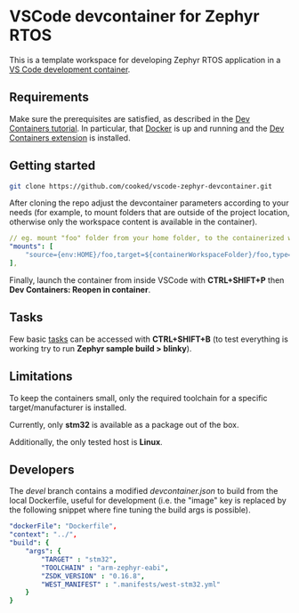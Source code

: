 # VSCode devcontainer for Zephyr RTOS

This is a template workspace for developing Zephyr RTOS application in a 
[VS Code development container](https://code.visualstudio.com/docs/devcontainers/containers). 

## Requirements

Make sure the prerequisites are satisfied, as described in the [Dev Containers tutorial](https://code.visualstudio.com/docs/devcontainers/tutorial). In particular, that [Docker](https://www.docker.com/products/docker-desktop/) is up and running and the [Dev Containers extension](https://marketplace.visualstudio.com/items?itemName=ms-vscode-remote.remote-containers) is installed. 

## Getting started

```bash
git clone https://github.com/cooked/vscode-zephyr-devcontainer.git
```

After cloning the repo adjust the devcontainer parameters according to your 
needs (for example, to mount folders that are outside of the project location, 
otherwise only the workspace content is available in the container).

```yml
// eg. mount "foo" folder from your home folder, to the containerized workspace 
"mounts": [
    "source={env:HOME}/foo,target=${containerWorkspaceFolder}/foo,type=bind,consistency=cached",
],
```

Finally, launch the container from inside VSCode with **CTRL+SHIFT+P** then 
**Dev Containers: Reopen in container**.

## Tasks

Few basic [tasks](https://github.com/cooked/vscode-zephyr-devcontainer/blob/master/.vscode/tasks.json) can be accessed with **CTRL+SHIFT+B** (to test everything is working try to run **Zephyr sample build > blinky**).

## Limitations

To keep the containers small, only the required toolchain for a 
specific target/manufacturer is installed.

Currently, only **stm32** is available as a package out of the box.

Additionally, the only tested host is **Linux**.

## Developers

The *devel* branch contains a modified *devcontainer.json* to build from the 
local Dockerfile, useful for development (i.e. the "image" key is replaced by 
the following snippet where fine tuning the build args is possible).

```yml
"dockerFile": "Dockerfile",
"context": "../",
"build": {
    "args": {
        "TARGET" : "stm32",
        "TOOLCHAIN" : "arm-zephyr-eabi",
        "ZSDK_VERSION" : "0.16.8",
        "WEST_MANIFEST" : ".manifests/west-stm32.yml"
    }
}
```
